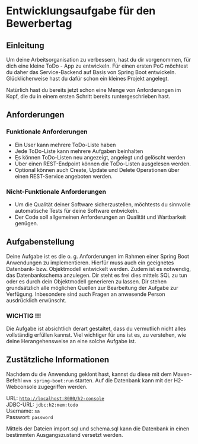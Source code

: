# Entwicklungsaufgabe für den Bewerbertag


## Einleitung

Um deine Arbeitsorganisation zu verbessern, hast du dir vorgenommen, für dich eine kleine ToDo - App zu entwickeln.
Für einen ersten PoC möchtest du daher das Service-Backend auf Basis von Spring Boot entwickeln. 
Glücklicherweise hast du dafür schon ein kleines Projekt angelegt.

Natürlich hast du bereits jetzt schon eine Menge von Anforderungen im Kopf, die du in einem ersten Schritt bereits runtergeschrieben hast.


## Anforderungen

### Funktionale Anforderungen
- Ein User kann mehrere ToDo-Liste haben
- Jede ToDo-Liste kann mehrere Aufgaben beinhalten
- Es können ToDo-Listen neu angezeigt, angelegt und gelöscht werden
- Über einen REST-Endpoint können die ToDo-Listen ausgelesen werden.
- Optional können auch Create, Update und Delete Operationen über einen REST-Service angeboten werden.

### Nicht-Funktionale Anforderungen
- Um die Qualität deiner Software sicherzustellen, möchtests du sinnvolle automatische Tests für deine Software entwickeln.
- Der Code soll allgemeinen Anforderungen an Qualität und Wartbarkeit genügen.


## Aufgabenstellung

Deine Aufgabe ist es die o. g. Anforderungen im Rahmen einer Spring Boot Anwendungen zu implementieren.
Hierfür muss auch ein geeignetes Datenbank- bzw. Objektmodell entwickelt werden. 
Zudem ist es notwendig, das Datenbankschema anzulegen. Dir steht es frei dies mittels SQL zu tun oder es durch dein Objektmodell generieren zu lassen.
Dir stehen grundsätzlich alle möglichen Quellen zur Bearbeitung der Aufgabe zur Verfügung. Inbesondere sind auch Fragen an anwesende Person ausdrücklich erwünscht.


### WICHTIG !!!
Die Aufgabe ist absichtlich derart gestaltet, dass du vermutlich nicht alles vollständig erfüllen kannst. 
Viel wichtiger für uns ist es, zu verstehen, wie deine Herangehensweise an eine solche Aufgabe ist.


## Zustätzliche Informationen

Nachdem du die Anwendung geklont hast, kannst du diese mit dem Maven-Befehl `mvn spring-boot:run` starten.
Auf die Datenbank kann mit der H2-Webconsole zugegriffen werden.

URL: [`http://localhost:8080/h2-console`](http://localhost:8080/h2-console) \
JDBC-URL: `jdbc:h2:mem:todo` \
Username: `sa`\
Passwort: `password`

Mittels der Dateien import.sql und schema.sql kann die Datenbank in einen bestimmten Ausgangszustand versetzt werden.
